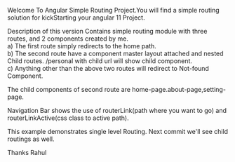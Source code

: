 Welcome To Angular Simple Routing Project.You will find a simple routing solution for kickStarting your angular 11 Project.

Description of this version
Contains simple routing module with three routes, and 2 components created by me.<br/>
  a) The first route simply redirects to the home path.<br/>
  b) The second route have a component master layout attached and nested Child routes. /personal with child url will show child component.<br/>
  c) Anything other than the above two routes will redirect to Not-found Component.<br/>

The child components of second route are home-page.about-page,setting-page.

Navigation Bar shows the use of routerLink(path where you want to go) and routerLinkActive(css class to active path). 

This example demonstrates single level Routing. Next commit we'll see child routings as well.

Thanks
Rahul
